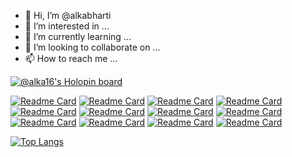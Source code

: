 - 👋 Hi, I’m @alkabharti
- 👀 I’m interested in ...
- 🌱 I’m currently learning ...
- 💞️ I’m looking to collaborate on ...
- 📫 How to reach me ...

<!---
alkabharti/alkabharti is a ✨ special ✨ repository because its `README.md` (this file) appears on your GitHub profile.
You can click the Preview link to take a look at your changes.
--->

[![@alka16's Holopin board](https://holopin.me/alka16)](https://holopin.io/@alka16)


[![Readme Card](https://github-readme-stats.vercel.app/api/pin/?username=alkabharti&repo=Arrays)](https://github.com/alkabharti/github-readme-stats)
[![Readme Card](https://github-readme-stats.vercel.app/api/pin/?username=alkabharti&repo=Strings)](https://github.com/alkabharti/github-readme-stats)
[![Readme Card](https://github-readme-stats.vercel.app/api/pin/?username=alkabharti&repo=LinkedList)](https://github.com/alkabharti/github-readme-stats)
[![Readme Card](https://github-readme-stats.vercel.app/api/pin/?username=alkabharti&repo=Stack-and-Queue)](https://github.com/alkabharti/github-readme-stats)
[![Readme Card](https://github-readme-stats.vercel.app/api/pin/?username=alkabharti&repo=Trees)](https://github.com/alkabharti/github-readme-stats)
[![Readme Card](https://github-readme-stats.vercel.app/api/pin/?username=alkabharti&repo=Hashing)](https://github.com/alkabharti/github-readme-stats)
[![Readme Card](https://github-readme-stats.vercel.app/api/pin/?username=alkabharti&repo=Recursion-and-Backtracking)](https://github.com/alkabharti/github-readme-stats)
[![Readme Card](https://github-readme-stats.vercel.app/api/pin/?username=alkabharti&repo=Dynamic-Programming)](https://github.com/alkabharti/github-readme-stats)
[![Readme Card](https://github-readme-stats.vercel.app/api/pin/?username=alkabharti&repo=Divide-and-Conquer)](https://github.com/alkabharti/github-readme-stats)
[![Readme Card](https://github-readme-stats.vercel.app/api/pin/?username=alkabharti&repo=Graph)](https://github.com/alkabharti/github-readme-stats)
[![Readme Card](https://github-readme-stats.vercel.app/api/pin/?username=alkabharti&repo=Greedy)](https://github.com/alkabharti/github-readme-stats)
[![Readme Card](https://github-readme-stats.vercel.app/api/pin/?username=alkabharti&repo=Bit-Magic)](https://github.com/alkabharti/github-readme-stats)


[![Top Langs](https://github-readme-stats.vercel.app/api/top-langs/?username=alkabharti)](https://github.com/alkabharti/github-readme-stats)

